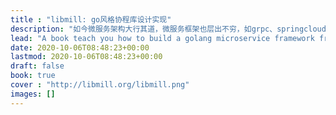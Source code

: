 ```yaml
---
title : "libmill: go风格协程库设计实现"
description: "如今微服务架构大行其道，微服务框架也层出不穷，如grpc、springcloud、vert.x、ballerina，等等，这也反映出技术团队对开发效率、运营质量的不断探索与追求。合格的工程师要熟练运用框架，有追求的工程师则应掌握更全面的技能，能对框架进行定制化开发。"
lead: "A book teach you how to build a golang microservice framework from scratch."
date: 2020-10-06T08:48:23+00:00
lastmod: 2020-10-06T08:48:23+00:00
draft: false
book: true
cover : "http://libmill.org/libmill.png"
images: []
---
```


